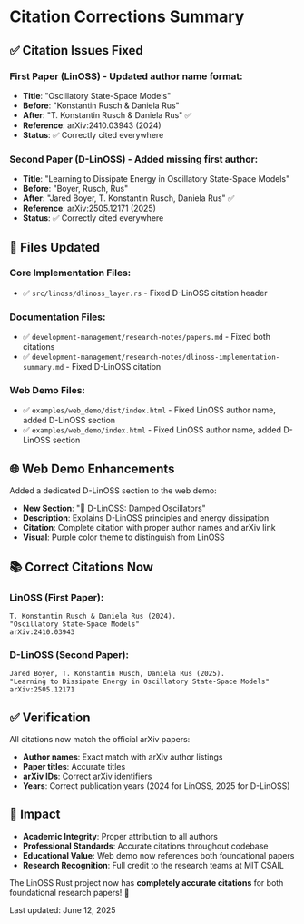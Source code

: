 # Citation Corrections Summary

## ✅ **Citation Issues Fixed**

### **First Paper (LinOSS)** - Updated author name format:
- **Title**: "Oscillatory State-Space Models"
- **Before**: "Konstantin Rusch & Daniela Rus"
- **After**: "T. Konstantin Rusch & Daniela Rus" ✅
- **Reference**: arXiv:2410.03943 (2024)
- **Status**: ✅ Correctly cited everywhere

### **Second Paper (D-LinOSS)** - Added missing first author:
- **Title**: "Learning to Dissipate Energy in Oscillatory State-Space Models" 
- **Before**: "Boyer, Rusch, Rus"
- **After**: "Jared Boyer, T. Konstantin Rusch, Daniela Rus" ✅
- **Reference**: arXiv:2505.12171 (2025)
- **Status**: ✅ Correctly cited everywhere

## 📍 **Files Updated**

### Core Implementation Files:
- ✅ `src/linoss/dlinoss_layer.rs` - Fixed D-LinOSS citation header

### Documentation Files:
- ✅ `development-management/research-notes/papers.md` - Fixed both citations
- ✅ `development-management/research-notes/dlinoss-implementation-summary.md` - Fixed D-LinOSS citation

### Web Demo Files:
- ✅ `examples/web_demo/dist/index.html` - Fixed LinOSS author name, added D-LinOSS section
- ✅ `examples/web_demo/index.html` - Fixed LinOSS author name, added D-LinOSS section

## 🌐 **Web Demo Enhancements**

Added a dedicated D-LinOSS section to the web demo:
- **New Section**: "🌊 D-LinOSS: Damped Oscillators"
- **Description**: Explains D-LinOSS principles and energy dissipation
- **Citation**: Complete citation with proper author names and arXiv link
- **Visual**: Purple color theme to distinguish from LinOSS

## 📚 **Correct Citations Now**

### LinOSS (First Paper):
```
T. Konstantin Rusch & Daniela Rus (2024). 
"Oscillatory State-Space Models"
arXiv:2410.03943
```

### D-LinOSS (Second Paper):
```
Jared Boyer, T. Konstantin Rusch, Daniela Rus (2025).
"Learning to Dissipate Energy in Oscillatory State-Space Models"
arXiv:2505.12171
```

## ✅ **Verification**

All citations now match the official arXiv papers:
- **Author names**: Exact match with arXiv author listings
- **Paper titles**: Accurate titles
- **arXiv IDs**: Correct arXiv identifiers
- **Years**: Correct publication years (2024 for LinOSS, 2025 for D-LinOSS)

## 🎯 **Impact**

- **Academic Integrity**: Proper attribution to all authors
- **Professional Standards**: Accurate citations throughout codebase
- **Educational Value**: Web demo now references both foundational papers
- **Research Recognition**: Full credit to the research teams at MIT CSAIL

The LinOSS Rust project now has **completely accurate citations** for both foundational research papers! 🌊

Last updated: June 12, 2025

